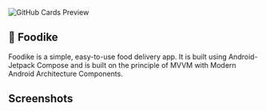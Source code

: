 ![GitHub Cards Preview]("/master/art/FoodikeIntrouctionMockUp.jpg")

## 🍔 Foodike
Foodike is a simple, easy-to-use food delivery app. It is built using Android-Jetpack Compose and is built on the principle of MVVM with Modern Android Architecture Components.

## Screenshots


